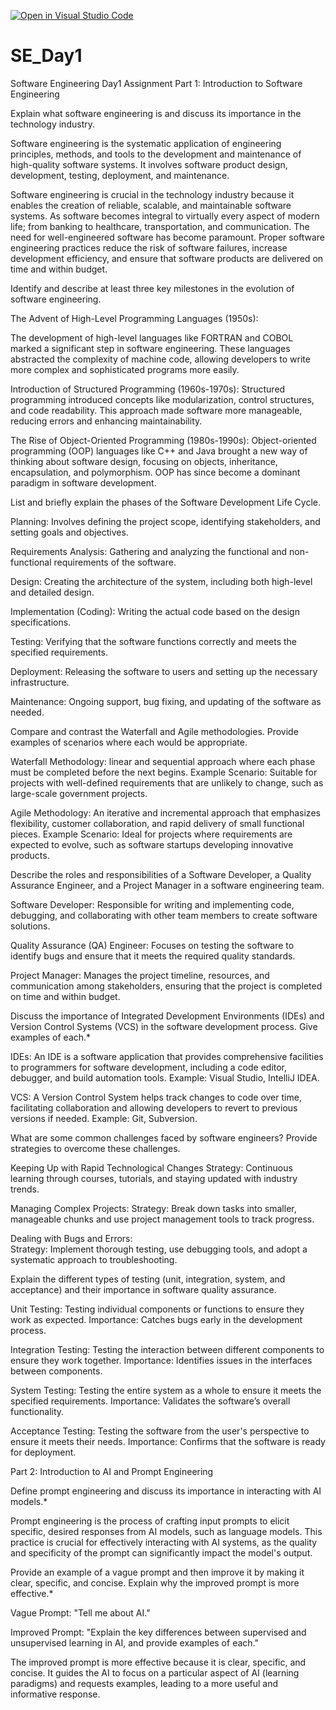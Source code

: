 [![Open in Visual Studio Code](https://classroom.github.com/assets/open-in-vscode-2e0aaae1b6195c2367325f4f02e2d04e9abb55f0b24a779b69b11b9e10269abc.svg)](https://classroom.github.com/online_ide?assignment_repo_id=15574635&assignment_repo_type=AssignmentRepo)
# SE_Day1
Software Engineering Day1 Assignment
Part 1: Introduction to Software Engineering

Explain what software engineering is and discuss its importance in the technology industry.

Software engineering is the systematic application of engineering principles, methods, and tools to the development and maintenance of high-quality software systems. It involves software product design, development, testing, deployment, and maintenance.

Software engineering is crucial in the technology industry because it enables the creation of reliable, scalable, and maintainable software systems. As software becomes integral to virtually every aspect of modern life; from banking to healthcare, transportation, and communication. The need for well-engineered software has become paramount. Proper software engineering practices reduce the risk of software failures, increase development efficiency, and ensure that software products are delivered on time and within budget.

Identify and describe at least three key milestones in the evolution of software engineering.

The Advent of High-Level Programming Languages (1950s):

The development of high-level languages like FORTRAN and COBOL marked a significant step in software engineering. These languages abstracted the complexity of machine code, allowing developers to write more complex and sophisticated programs more easily.

Introduction of Structured Programming (1960s-1970s):
Structured programming introduced concepts like modularization, control structures, and code readability. This approach made software more manageable, reducing errors and enhancing maintainability.

The Rise of Object-Oriented Programming (1980s-1990s):
Object-oriented programming (OOP) languages like C++ and Java brought a new way of thinking about software design, focusing on objects, inheritance, encapsulation, and polymorphism. OOP has since become a dominant paradigm in software development.



List and briefly explain the phases of the Software Development Life Cycle.

Planning:
Involves defining the project scope, identifying stakeholders, and setting goals and objectives.

Requirements Analysis:
Gathering and analyzing the functional and non-functional requirements of the software.

Design:
Creating the architecture of the system, including both high-level and detailed design.

Implementation (Coding):
Writing the actual code based on the design specifications.

Testing:
Verifying that the software functions correctly and meets the specified requirements.

Deployment:
Releasing the software to users and setting up the necessary infrastructure.

Maintenance:
Ongoing support, bug fixing, and updating of the software as needed.


Compare and contrast the Waterfall and Agile methodologies. Provide examples of scenarios where each would be appropriate.

Waterfall Methodology:
linear and sequential approach where each phase must be completed before the next begins.
Example Scenario: Suitable for projects with well-defined requirements that are unlikely to change, such as large-scale government projects.

Agile Methodology:
An iterative and incremental approach that emphasizes flexibility, customer collaboration, and rapid delivery of small functional pieces.
Example Scenario: Ideal for projects where requirements are expected to evolve, such as software startups developing innovative products.


Describe the roles and responsibilities of a Software Developer, a Quality Assurance Engineer, and a Project Manager in a software engineering team.

Software Developer:
Responsible for writing and implementing code, debugging, and collaborating with other team members to create software solutions.

Quality Assurance (QA) Engineer:
Focuses on testing the software to identify bugs and ensure that it meets the required quality standards.

Project Manager:
Manages the project timeline, resources, and communication among stakeholders, ensuring that the project is completed on time and within budget.


Discuss the importance of Integrated Development Environments (IDEs) and Version Control Systems (VCS) in the software development process. Give examples of each.*

IDEs:
An IDE is a software application that provides comprehensive facilities to programmers for software development, including a code editor, debugger, and build automation tools.
Example: Visual Studio, IntelliJ IDEA.
  
VCS:
A Version Control System helps track changes to code over time, facilitating collaboration and allowing developers to revert to previous versions if needed.
Example: Git, Subversion.

What are some common challenges faced by software engineers? Provide strategies to overcome these challenges.

Keeping Up with Rapid Technological Changes
Strategy: Continuous learning through courses, tutorials, and staying updated with industry trends.

Managing Complex Projects:
Strategy: Break down tasks into smaller, manageable chunks and use project management tools to track progress.

Dealing with Bugs and Errors:  
Strategy: Implement thorough testing, use debugging tools, and adopt a systematic approach to troubleshooting.

Explain the different types of testing (unit, integration, system, and acceptance) and their importance in software quality assurance.

Unit Testing:
Testing individual components or functions to ensure they work as expected.
Importance: Catches bugs early in the development process.

Integration Testing:
Testing the interaction between different components to ensure they work together.
Importance: Identifies issues in the interfaces between components.

System Testing:
Testing the entire system as a whole to ensure it meets the specified requirements.
Importance: Validates the software’s overall functionality.

Acceptance Testing:
Testing the software from the user's perspective to ensure it meets their needs.
Importance: Confirms that the software is ready for deployment.

Part 2: Introduction to AI and Prompt Engineering

Define prompt engineering and discuss its importance in interacting with AI models.*

Prompt engineering is the process of crafting input prompts to elicit specific, desired responses from AI models, such as language models. This practice is crucial for effectively interacting with AI systems, as the quality and specificity of the prompt can significantly impact the model's output.

Provide an example of a vague prompt and then improve it by making it clear, specific, and concise. Explain why the improved prompt is more effective.*

Vague Prompt: "Tell me about AI."

Improved Prompt: "Explain the key differences between supervised and unsupervised learning in AI, and provide examples of each."

  
The improved prompt is more effective because it is clear, specific, and concise. It guides the AI to focus on a particular aspect of AI (learning paradigms) and requests examples, leading to a more useful and informative response.

